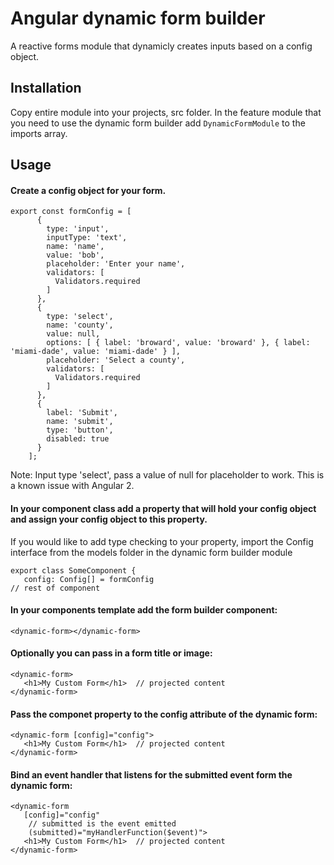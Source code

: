 # Angular dynamic form builder
A reactive forms module that dynamicly creates inputs based on a config object.

## Installation
Copy entire module into your projects, src folder. In the feature module that 
you need to use the dynamic form builder add ```DynamicFormModule```
to the imports array.

## Usage

#### Create a config object for your form.
```
export const formConfig = [
      {
        type: 'input',
        inputType: 'text',
        name: 'name',
        value: 'bob',
        placeholder: 'Enter your name',
        validators: [
          Validators.required
        ]
      },
      {
        type: 'select',
        name: 'county',
        value: null,
        options: [ { label: 'broward', value: 'broward' }, { label: 'miami-dade', value: 'miami-dade' } ],
        placeholder: 'Select a county',
        validators: [
          Validators.required
        ]
      },
      {
        label: 'Submit',
        name: 'submit',
        type: 'button',
        disabled: true
      }
    ];
```
Note: Input type 'select', pass a value of null for placeholder to work.  This is a known issue with Angular 2.

#### In your component class add a property that will hold your config object and assign your config object to this property.
If you would like to add type checking to your property, import the Config interface from the models folder in the dynamic form builder module
```
export class SomeComponent {
   config: Config[] = formConfig
// rest of component
```

#### In your components template add the form builder component:
```<dynamic-form></dynamic-form>```

#### Optionally you can pass in a form title or image:
```
<dynamic-form>
   <h1>My Custom Form</h1>  // projected content
</dynamic-form>
```

#### Pass the componet property to the config attribute of the dynamic form:
```
<dynamic-form [config]="config">
   <h1>My Custom Form</h1>  // projected content
</dynamic-form>
```

#### Bind an event handler that listens for the submitted event form the dynamic form:
```
<dynamic-form 
   [config]="config"
    // submitted is the event emitted
    (submitted)="myHandlerFunction($event)"> 
   <h1>My Custom Form</h1>  // projected content
</dynamic-form>
```



